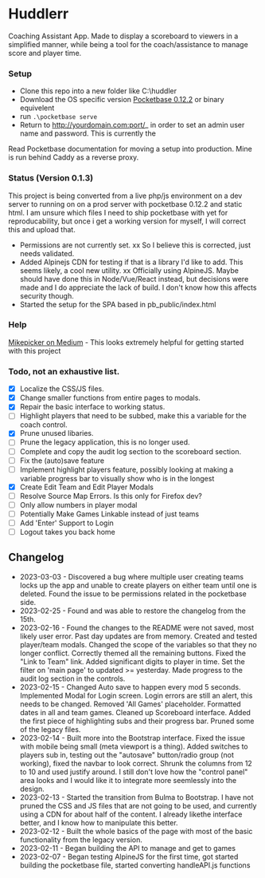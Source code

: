 # Huddlerr
Coaching Assistant App. Made to display a scoreboard to viewers in a simplified manner, while being a tool for the coach/assistance to manage score and player time.

### Setup
- Clone this repo into a new folder like C:\huddler
- Download the OS specific version [Pocketbase 0.12.2]() or binary equivelent
- run `.\pocketbase serve`
- Return to http://yourdomain.com:port/_ in order to set an admin user name and password. This is currently the 

Read Pocketbase documentation for moving a setup into production. Mine is run behind Caddy as a reverse proxy.

### Status (Version 0.1.3)
This project is being converted from a live php/js environment on a dev server to running on on a prod server with pocketbase 0.12.2 and static html. I am unsure which files I need to ship pocketbase with yet for reproducability, but once i get a working version for myself, I will correct this and upload that.

- Permissions are not currently set. xx So I believe this is corrected, just needs validated.
- Added Alpinejs CDN for testing if that is a library I'd like to add. This seems likely, a cool new utility. xx Officially using AlpineJS. Maybe should have done this in Node/Vue/React instead, but decisions were made and I do appreciate the lack of build. I don't know how this affects security though.
- Started the setup for the SPA based in pb_public/index.html

### Help
[Mikepicker on Medium](https://medium.com/@Mikepicker/build-a-multi-user-todo-list-app-with-pocketbase-in-a-single-html-file-8734bfb882fd) - This looks extremely helpful for getting started with this project

### Todo, not an exhaustive list.
- [x] Localize the CSS/JS files.
- [x] Change smaller functions from entire pages to modals.
- [x] Repair the basic interface to working status.
- [ ] Highlight players that need to be subbed, make this a variable for the coach control. 
- [x] Prune unused libaries.
- [ ] Prune the legacy application, this is no longer used.
- [ ] Complete and copy the audit log section to the scoreboard section.
- [ ] Fix the (auto)save feature
- [ ] Implement highlight players feature, possibly looking at making a variable progress bar to visually show who is in the longest
- [x] Create Edit Team and Edit Player Modals
- [ ] Resolve Source Map Errors. Is this only for Firefox dev?
- [ ] Only allow numbers in player modal
- [ ] Potentially Make Games Linkable instead of just teams
- [ ] Add 'Enter' Support to Login
- [ ] Logout takes you back home

## Changelog
- 2023-03-03 - Discovered a bug where multiple user creating teams locks up the app and unable to create players on either team until one is deleted. Found the issue to be permissions related in the pocketbase side.
- 2023-02-25 - Found and was able to restore the changelog from the 15th.
- 2023-02-16 - Found the changes to the README were not saved, most likely user error. Past day updates are from memory. Created and tested player/team modals. Changed the scope of the variables so that they no longer conflict. Correctly themed all the remaining buttons. Fixed the "Link to Team" link. Added significant digits to player in time. Set the filter on 'main page' to updated >= yesterday. Made progress to the audit log section in the controls.
- 2023-02-15 - Changed Auto save to happen every mod 5 seconds. Implemented Modal for Login screen. Login errors are still an alert, this needs to be changed. Removed 'All Games' placeholder. Formatted dates in all and team games. Cleaned up Scoreboard interface. Added the first piece of highlighting subs and their progress bar. Pruned some of the legacy files.
- 2023-02-14 - Built more into the Bootstrap interface. Fixed the issue with mobile being small (meta viewport is a thing). Added switches to players sub in, testing out the "autosave" button/radio group (not working), fixed the navbar to look correct. Shrunk the columns from 12 to 10 and used justify around. I still don't love how the "control panel" area looks and I would like it to integrate more seemlessly into the design.
- 2023-02-13 - Started the transition from Bulma to Bootstrap. I have not pruned the CSS and JS files that are not going to be used, and currently using a CDN for about half of the content. I already likethe interface better, and I know how to manipulate this better.
- 2023-02-12 - Built the whole basics of the page with most of the basic functionality from the legacy version.
- 2023-02-11 - Began building the API to manage and get to games
- 2023-02-07 - Began testing AlpineJS for the first time, got started building the pocketbase file, started converting handleAPI.js functions
